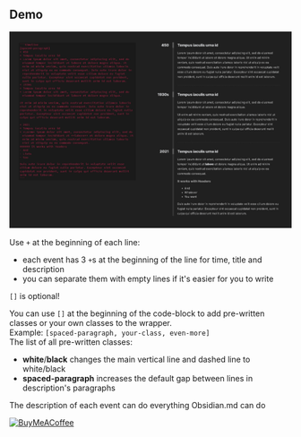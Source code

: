 ## Demo

![Example](./images/simple.jpg)

Use `+` at the beginning of each line:
- each event has 3 `+`s at the beginning of the line for time, title and description
- you can separate them with empty lines if it's easier for you to write

`[]` is optional!

You can use `[]` at the beginning of the code-block to add pre-written classes or your own classes to the wrapper.<br />
Example: `[spaced-paragraph, your-class, even-more]`<br />
The list of all pre-written classes:
- **white**/**black** changes the main vertical line and dashed line to white/black
- **spaced-paragraph** increases the default gap between lines in description's paragraphs

The description of each event can do everything Obsidian.md can do

[<img src="https://cdn.buymeacoffee.com/buttons/v2/default-yellow.png" alt="BuyMeACoffee" width="100">](https://www.buymeacoffee.com/CarSalesman)
